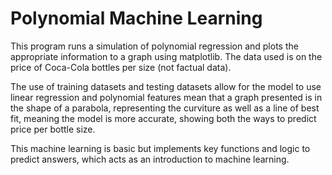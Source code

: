 # Polynomial Machine Learning

This program runs a simulation of polynomial regression and plots the appropriate information to a graph using matplotlib.
The data used is on the price of Coca-Cola bottles per size (not factual data).

The use of training datasets and testing datasets allow for the model to use linear regression and polynomial features mean that a graph presented is in the shape of a parabola,
representing the curviture as well as a line of best fit, meaning the model is more accurate, showing both the ways to predict price per bottle size.

This machine learning is basic but implements key functions and logic to predict answers, which acts as an introduction to machine learning.
